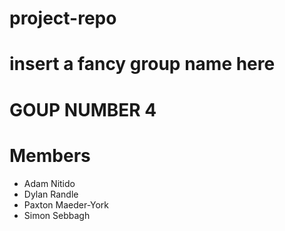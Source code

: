 # project-repo

# insert a fancy group name here

# GOUP NUMBER 4

# Members
* Adam Nitido
* Dylan Randle
* Paxton Maeder-York
* Simon Sebbagh

